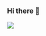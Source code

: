 ### Hi there 👋

<!--
**ma-an-jong/ma-an-jong** is a ✨ _special_ ✨ repository because its `README.md` (this file) appears on your GitHub profile.

Here are some ideas to get you started:

- 🔭 I’m currently working on ...
- 🌱 I’m currently learning ...
- 👯 I’m looking to collaborate on ...
- 🤔 I’m looking for help with ...
- 💬 Ask me about ...
- 📫 How to reach me: ...
- 😄 Pronouns: ...
- ⚡ Fun fact: ...


<img src="https://api.accredible.com/v1/frontend/credential_website_embed_image/certificate/45247633?style=flat-square&logo=HTML5&logoColor=white"/></a>
-->
<a href = "https://www.credential.net/embed/3c4c8ecb-8ae2-4c49-a167-183ff623f9ea">
<img src="https://api.accredible.com/v1/frontend/credential_website_embed_image/badge/45247633?style=flat-square&logo=HTML5&logoColor=white"/>
</a>

